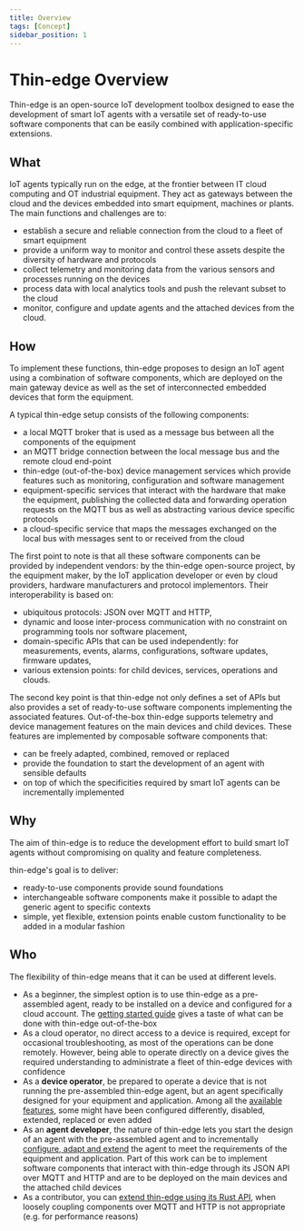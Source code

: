 ```yaml
---
title: Overview
tags: [Concept]
sidebar_position: 1
---
```


# Thin-edge Overview

Thin-edge is an open-source IoT development toolbox
designed to ease the development of smart IoT agents
with a versatile set of ready-to-use software components
that can be easily combined with application-specific extensions.

## What

IoT agents typically run on the edge, at the frontier between IT cloud computing and OT industrial equipment.
They act as gateways between the cloud and the devices embedded into smart equipment, machines or plants.
The main functions and challenges are to:
- establish a secure and reliable connection from the cloud to a fleet of smart equipment
- provide a uniform way to monitor and control these assets despite the diversity of hardware and protocols
- collect telemetry and monitoring data from the various sensors and processes running on the devices
- process data with local analytics tools and push the relevant subset to the cloud
- monitor, configure and update agents and the attached devices from the cloud.

## How

To implement these functions, thin-edge proposes to design an IoT agent using a combination of software components,
which are deployed on the main gateway device as well as the set of interconnected embedded devices that form the equipment.

A typical thin-edge setup consists of the following components:
- a local MQTT broker that is used as a message bus between all the components of the equipment
- an MQTT bridge connection between the local message bus and the remote cloud end-point
- thin-edge (out-of-the-box) device management services which provide features such as monitoring, configuration and software management
- equipment-specific services that interact with the hardware that make the equipment,
  publishing the collected data and forwarding operation requests on the MQTT bus as well as abstracting various device specific protocols
- a cloud-specific service that maps the messages exchanged on the local bus with messages sent to or received from the cloud

The first point to note is that all these software components can be provided by independent vendors:
by the thin-edge open-source project, by the equipment maker, by the IoT application developer
or even by cloud providers, hardware manufacturers and protocol implementors. 
Their interoperability is based on:
- ubiquitous protocols: JSON over MQTT and HTTP,
- dynamic and loose inter-process communication with no constraint on programming tools nor software placement,
- domain-specific APIs that can be used independently:
  for measurements, events, alarms, configurations, software updates, firmware updates,   
- various extension points: for child devices, services, operations and clouds.

The second key point is that thin-edge not only defines a set of APIs
but also provides a set of ready-to-use software components implementing the associated features.
Out-of-the-box thin-edge supports telemetry and device management features on the main devices and child devices.
These features are implemented by composable software components that:
- can be freely adapted, combined, removed or replaced
- provide the foundation to start the development of an agent with sensible defaults
- on top of which the specificities required by smart IoT agents can be incrementally implemented

## Why

The aim of thin-edge is to reduce the development effort to build smart IoT agents
without compromising on quality and feature completeness.

thin-edge's goal is to deliver:
- ready-to-use components provide sound foundations
- interchangeable software components make it possible to adapt the generic agent to specific contexts
- simple, yet flexible, extension points enable custom functionality to be added in a modular fashion

## Who

The flexibility of thin-edge means that it can be used at different levels.
- As a beginner, the simplest option is to use thin-edge as a pre-assembled agent,
  ready to be installed on a device and configured for a cloud account.
  The [getting started guide](../start/index.md) gives a taste of what can be done with thin-edge out-of-the-box
- As a cloud operator, no direct access to a device is required, except for occasional troubleshooting,
  as most of the operations can be done remotely.
  However, being able to operate directly on a device gives the required understanding
  to administrate a fleet of thin-edge devices with confidence
- As a __device operator__, be prepared to operate a device that is not running the pre-assembled thin-edge agent,
  but an agent specifically designed for your equipment and application.
  Among all the [available features](../operate/index.md),
  some might have been configured differently, disabled, extended, replaced or even added
- As an __agent developer__, the nature of thin-edge lets you
  start the design of an agent with the pre-assembled agent
  and to incrementally [configure, adapt and extend](../extend/index.md) the agent
  to meet the requirements of the equipment and application.
  Part of this work can be to implement software components
  that interact with thin-edge through its JSON API over MQTT and HTTP
  and are to be deployed on the main devices and the attached child devices
- As a contributor, you can [extend thin-edge using its Rust API](../contribute/index.md),
  when loosely coupling components over MQTT and HTTP is not appropriate (e.g. for performance reasons)